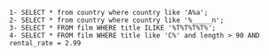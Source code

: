     1- SELECT * from country where country like 'A%a';
    2- SELECT * from country where country like '%_____n';
    3- SELECT * FROM film WHERE title ILIKE '%T%T%T%T%';
    4- SELECT * FROM film WHERE title like 'C%' and length > 90 AND rental_rate = 2.99